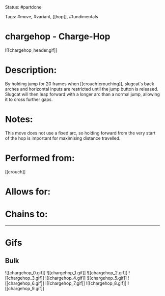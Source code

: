 Status: #partdone

Tags: #move, #variant, [[hop]], #fundimentals

# chargehop - Charge-Hop
![[chargehop_header.gif]]
# Description:
By holding jump for 20 frames when [[crouch|crouching]], slugcat's back arches and horizontal inputs are restricted until the jump button is released. Slugcat will then leap forward with a longer arc than a normal jump, allowing it to cross further gaps.

# Notes:
This move does not use a fixed arc, so holding forward from the very start of the hop is important for maximising distance travelled.

# Performed from:
[[crouch]]

# Allows for:


# Chains to:


___
# Gifs
## Bulk
![[chargehop_0.gif]]
![[chargehop_1.gif]]
![[chargehop_2.gif]]
![[chargehop_3.gif]]
![[chargehop_4.gif]]
![[chargehop_5.gif]]
![[chargehop_6.gif]]
![[chargehop_7.gif]]
![[chargehop_8.gif]]
![[chargehop_9.gif]]